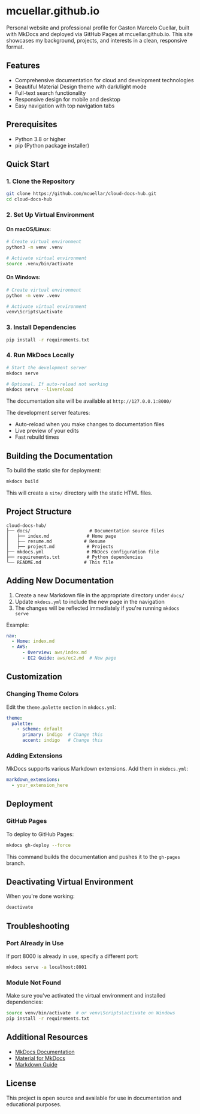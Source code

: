 # mcuellar.github.io
Personal website and professional profile for Gaston Marcelo Cuellar, built with MkDocs and deployed via GitHub Pages at mcuellar.github.io. This site showcases my background, projects, and interests in a clean, responsive format.

## Features

- Comprehensive documentation for cloud and development technologies
- Beautiful Material Design theme with dark/light mode
- Full-text search functionality
- Responsive design for mobile and desktop
- Easy navigation with top navigation tabs

## Prerequisites

- Python 3.8 or higher
- pip (Python package installer)

## Quick Start

### 1. Clone the Repository

```bash
git clone https://github.com/mcuellar/cloud-docs-hub.git
cd cloud-docs-hub
```

### 2. Set Up Virtual Environment

#### On macOS/Linux:

```bash
# Create virtual environment
python3 -m venv .venv

# Activate virtual environment
source .venv/bin/activate
```

#### On Windows:

```bash
# Create virtual environment
python -m venv .venv

# Activate virtual environment
venv\Scripts\activate
```

### 3. Install Dependencies

```bash
pip install -r requirements.txt
```

### 4. Run MkDocs Locally

```bash
# Start the development server
mkdocs serve

# Optional. If auto-reload not working
mkdocs serve --livereload
```

The documentation site will be available at `http://127.0.0.1:8000/`

The development server features:

- Auto-reload when you make changes to documentation files
- Live preview of your edits
- Fast rebuild times

## Building the Documentation

To build the static site for deployment:

```bash
mkdocs build
```

This will create a `site/` directory with the static HTML files.

## Project Structure

```
cloud-docs-hub/
├── docs/                      # Documentation source files
│   ├── index.md              # Home page
│   ├── resume.md            # Resume
│   ├── project.md            # Projects
├── mkdocs.yml                # MkDocs configuration file
├── requirements.txt          # Python dependencies
└── README.md                # This file
```


## Adding New Documentation

1. Create a new Markdown file in the appropriate directory under `docs/`
2. Update `mkdocs.yml` to include the new page in the navigation
3. The changes will be reflected immediately if you're running `mkdocs serve`

Example:

```yaml
nav:
  - Home: index.md
  - AWS:
      - Overview: aws/index.md
      - EC2 Guide: aws/ec2.md  # New page
```

## Customization

### Changing Theme Colors

Edit the `theme.palette` section in `mkdocs.yml`:

```yaml
theme:
  palette:
    - scheme: default
      primary: indigo  # Change this
      accent: indigo   # Change this
```

### Adding Extensions

MkDocs supports various Markdown extensions. Add them in `mkdocs.yml`:

```yaml
markdown_extensions:
  - your_extension_here
```

## Deployment

### GitHub Pages

To deploy to GitHub Pages:

```bash
mkdocs gh-deploy --force
```

This command builds the documentation and pushes it to the `gh-pages` branch.

## Deactivating Virtual Environment

When you're done working:

```bash
deactivate
```

## Troubleshooting

### Port Already in Use

If port 8000 is already in use, specify a different port:

```bash
mkdocs serve -a localhost:8001
```

### Module Not Found

Make sure you've activated the virtual environment and installed dependencies:

```bash
source venv/bin/activate  # or venv\Scripts\activate on Windows
pip install -r requirements.txt
```

## Additional Resources

- [MkDocs Documentation](https://www.mkdocs.org/)
- [Material for MkDocs](https://squidfunk.github.io/mkdocs-material/)
- [Markdown Guide](https://www.markdownguide.org/)

## License

This project is open source and available for use in documentation and educational purposes.
